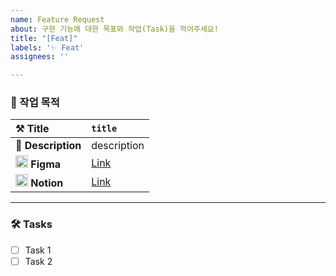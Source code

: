 ```yaml
---
name: Feature Request
about: 구현 기능에 대한 목표와 작업(Task)을 적어주세요!
title: "[Feat]"
labels: '✨ Feat'
assignees: ''

---
```


### 📝 작업 목적
| ⚒️ Title | `title` | 
| :--- | :--- |
| 📜 **Description** | description |
| <img src="https://github.com/DeveloperAcademy-POSTECH/MacC-Team-ALLWAY/assets/82270058/a42c6a40-0f1d-4372-9c9c-967d44803665" width='20'> **Figma** | [Link](<!-- URL -->) |
| <img src="https://github.com/DeveloperAcademy-POSTECH/MacC-Team-ALLWAY/assets/82270058/c7f9920d-e975-4ed7-ad83-7e6e08611463" width='20'> **Notion** | [Link](<!-- URL -->) |

---

<!--
OPTIONAL
--->
### 🛠️ Tasks

* [ ] Task 1
* [ ] Task 2

